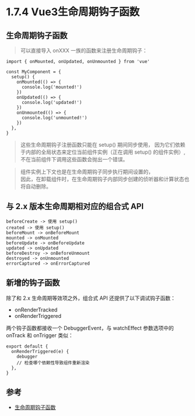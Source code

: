 # 1.7.4 Vue3生命周期钩子函数


## 生命周期钩子函数

>可以直接导入 onXXX 一族的函数来注册生命周期钩子：

```
import { onMounted, onUpdated, onUnmounted } from 'vue'

const MyComponent = {
  setup() {
    onMounted(() => {
      console.log('mounted!')
    })
    onUpdated(() => {
      console.log('updated!')
    })
    onUnmounted(() => {
      console.log('unmounted!')
    })
  },
}
```

>这些生命周期钩子注册函数只能在 setup() 期间同步使用， 
因为它们依赖于内部的全局状态来定位当前组件实例（正在调用 setup() 的组件实例）, 
不在当前组件下调用这些函数会抛出一个错误。

>组件实例上下文也是在生命周期钩子同步执行期间设置的，  
因此，在卸载组件时，在生命周期钩子内部同步创建的侦听器和计算状态也将自动删除。

## 与 2.x 版本生命周期相对应的组合式 API
```
beforeCreate -> 使用 setup()  
created -> 使用 setup()  
beforeMount -> onBeforeMount  
mounted -> onMounted  
beforeUpdate -> onBeforeUpdate  
updated -> onUpdated  
beforeDestroy -> onBeforeUnmount  
destroyed -> onUnmounted  
errorCaptured -> onErrorCaptured  
```

## 新增的钩子函数

除了和 2.x 生命周期等效项之外，组合式 API 还提供了以下调试钩子函数：

- onRenderTracked
- onRenderTriggered

两个钩子函数都接收一个 DebuggerEvent，与 watchEffect 参数选项中的 onTrack 和 onTrigger 类似：

```
export default {
  onRenderTriggered(e) {
    debugger
    // 检查哪个依赖性导致组件重新渲染
  },
}
```


## 参考
- [生命周期钩子函数](https://vue-composition-api-rfc.netlify.app/zh/api.html#%E7%94%9F%E5%91%BD%E5%91%A8%E6%9C%9F%E9%92%A9%E5%AD%90%E5%87%BD%E6%95%B0)
